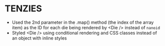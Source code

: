 # TENZIES

- Used the 2nd parameter in the .map() method (the index of the array item) as the ID for each die being rendered by \<Die /> instead of `nanoid`
- Styled \<Die /> using conditional rendering and CSS classes instead of an object with inline styles